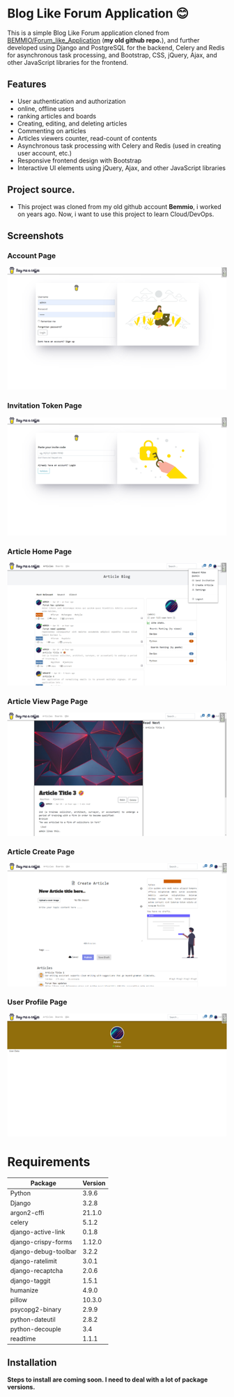 # Blog Like Forum Application 😊

This is a simple Blog Like Forum application cloned from [BEMMIO/Forum_like_Application](https://github.com/BEMMIO/Forum_like_Application) (**my old github repo.**), and further developed using Django and PostgreSQL for the backend, Celery and Redis for asynchronous task processing, and Bootstrap, CSS, jQuery, Ajax, and other JavaScript libraries for the frontend.

## Features

- User authentication and authorization
- online, offline users
- ranking articles and boards
- Creating, editing, and deleting articles
- Commenting on articles
- Articles viewers counter, read-count of contents
- Asynchronous task processing with Celery and Redis (used in creating user account, etc.)
- Responsive frontend design with Bootstrap
- Interactive UI elements using jQuery, Ajax, and other JavaScript libraries

## Project source.
- This project was cloned from my old github account **Bemmio**, i worked on years ago. Now, i want to use this project to learn Cloud/DevOps.

## Screenshots

### Account Page
![Account Page](/screenshots/account_page.png)

### Invitation Token Page
![Account Page](/screenshots/form_token_page.png)

### Article Home Page
![Article Page](/screenshots/article_list_page.png)

### Article View Page Page
![Article Page](/screenshots/article_view_page.png)

### Article Create Page
![Article Page](/screenshots/board_article_create_page.png)

### User Profile Page
![Article Page](/screenshots/user_profile_page.png)

# Requirements

| Package              | Version  |
|----------------------|----------|
| Python               | 3.9.6    |
| Django               | 3.2.8    |
| argon2-cffi          | 21.1.0   |
| celery               | 5.1.2    |
| django-active-link   | 0.1.8    |
| django-crispy-forms  | 1.12.0   |
| django-debug-toolbar | 3.2.2    |
| django-ratelimit     | 3.0.1    |
| django-recaptcha     | 2.0.6    |
| django-taggit        | 1.5.1    |
| humanize             | 4.9.0    |
| pillow               | 10.3.0   |
| psycopg2-binary      | 2.9.9    |
| python-dateutil      | 2.8.2    |
| python-decouple      | 3.4      |
| readtime             | 1.1.1    |


## Installation
**Steps to install are coming soon. I need to deal with a lot of package versions.**